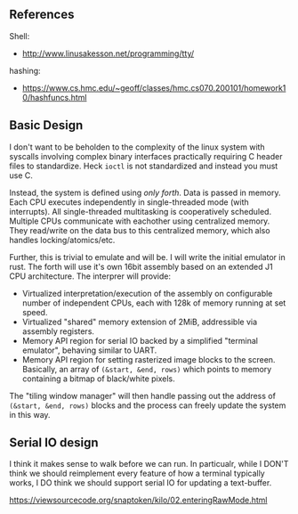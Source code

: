 
## References
Shell:
- http://www.linusakesson.net/programming/tty/

hashing:
- https://www.cs.hmc.edu/~geoff/classes/hmc.cs070.200101/homework10/hashfuncs.html


## Basic Design
I don't want to be beholden to the complexity of the linux system with syscalls
involving complex binary interfaces practically requiring C header files to
standardize. Heck `ioctl` is not standardized and instead you must use C.

Instead, the system is defined using _only forth_. Data is passed in memory.
Each CPU executes independently in single-threaded mode (with interrupts). All
single-threaded multitasking is cooperatively scheduled. Multiple CPUs
communicate with eachother using centralized memory. They read/write on the
data bus to this centralized memory, which also handles locking/atomics/etc.

Further, this is trivial to emulate and will be. I will write the initial emulator
in rust. The forth will use it's own 16bit assembly based on an extended J1 CPU
architecture. The interprer will provide:

- Virtualized interpretation/execution of the assembly on configurable number
  of independent CPUs, each with 128k of memory running at set speed.
- Virtualized "shared" memory extension of 2MiB, addressible via assembly
  registers.
- Memory API region for serial IO backed by a simplified "terminal emulator",
  behaving similar to UART.
- Memory API region for setting rasterized image blocks to the screen.
  Basically, an array of `(&start, &end, rows)` which points to memory
  containing a bitmap of black/white pixels.

The "tiling window manager" will then handle passing out the address of
`(&start, &end, rows)` blocks and the process can freely update the system in
this way.

## Serial IO design
I think it makes sense to walk before we can run. In particualr, while I
DON'T think we should reimplement every feature of how a terminal typically
works, I DO think we should support serial IO for updating a text-buffer.

https://viewsourcecode.org/snaptoken/kilo/02.enteringRawMode.html
